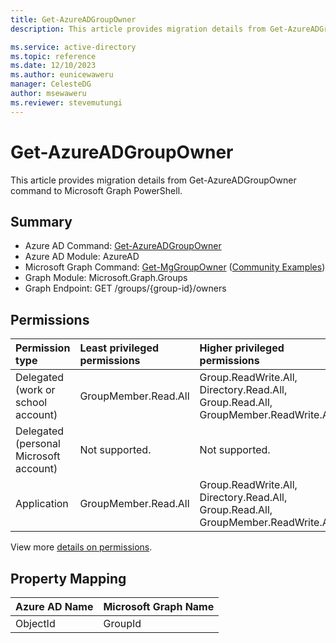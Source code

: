 ```yaml
---
title: Get-AzureADGroupOwner
description: This article provides migration details from Get-AzureADGroupOwner command to Microsoft Graph PowerShell.

ms.service: active-directory
ms.topic: reference
ms.date: 12/10/2023
ms.author: eunicewaweru
manager: CelesteDG
author: msewaweru
ms.reviewer: stevemutungi
---
```


# Get-AzureADGroupOwner

This article provides migration details from Get-AzureADGroupOwner command to Microsoft Graph PowerShell.

## Summary

+ Azure AD Command: [Get-AzureADGroupOwner](/powershell/module/azuread/get-azureadgroupowner)
+ Azure AD Module: AzureAD
+ Microsoft Graph Command: [Get-MgGroupOwner](/powershell/module/microsoft.graph.groups/get-mggroupowner) ([Community Examples](https://github.com/orgs/msgraph/discussions?discussions_q=Get-MgGroupOwner))
+ Graph Module: Microsoft.Graph.Groups
+ Graph Endpoint:  GET /groups/{group-id}/owners

## Permissions

|Permission type|Least privileged permissions|Higher privileged permissions|
|:---|:---|:---|
|Delegated (work or school account)|GroupMember.Read.All|Group.ReadWrite.All, Directory.Read.All, Group.Read.All, GroupMember.ReadWrite.All|
|Delegated (personal Microsoft account)|Not supported.|Not supported.|
|Application|GroupMember.Read.All|Group.ReadWrite.All, Directory.Read.All, Group.Read.All, GroupMember.ReadWrite.All|

View more [details on permissions](/graph/api/group-list-owners#permissions).

## Property Mapping

|Azure AD Name|Microsoft Graph Name|
|---|---|
|ObjectId|GroupId|